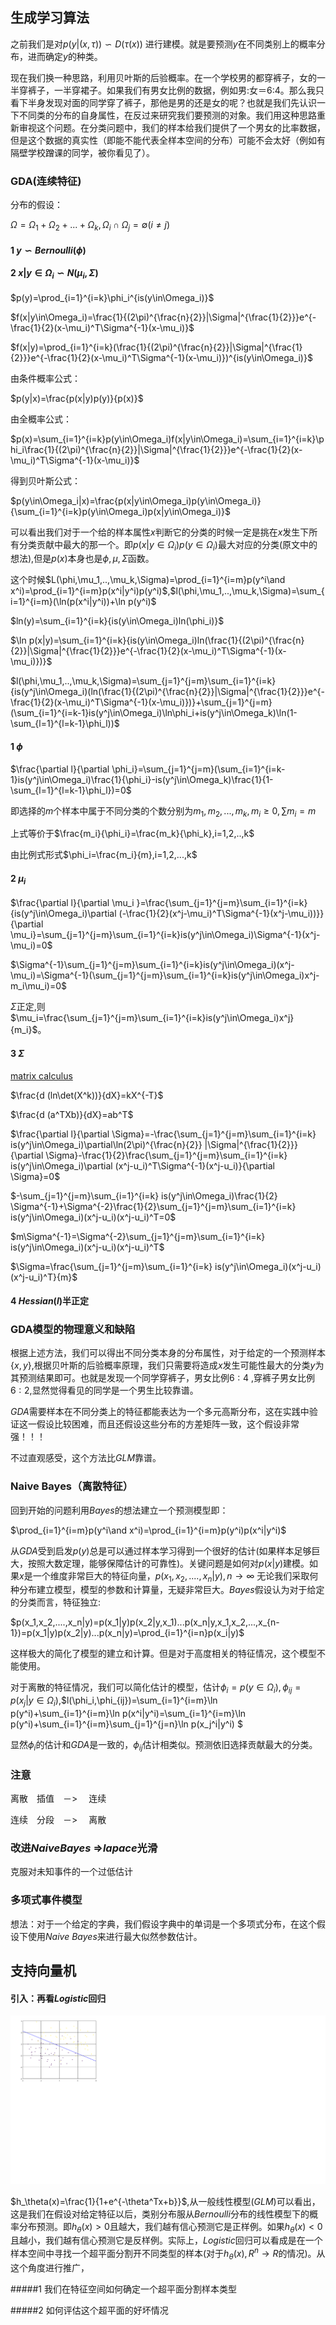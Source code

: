 ## 生成学习算法

之前我们是对$p(y|(x,\tau))\backsim D(\tau(x))$ 进行建模。就是要预测$y$在不同类别上的概率分布，进而确定$y$的种类。

现在我们换一种思路，利用贝叶斯的后验概率。在一个学校男的都穿裤子，女的一半穿裤子，一半穿裙子。如果我们有男女比例的数据，例如男:女＝6:4。那么我只看下半身发现对面的同学穿了裤子，那他是男的还是女的呢？也就是我们先认识一下不同类的分布的自身属性，在反过来研究我们要预测的对象。我们用这种思路重新审视这个问题。在分类问题中，我们的样本给我们提供了一个男女的比率数据，但是这个数据的真实性（即能不能代表全样本空间的分布）可能不会太好（例如有隔壁学校蹭课的同学，被你看见了）。

### GDA(连续特征)

分布的假设：

$\Omega=\Omega_1+\Omega_2+...+\Omega_k,\Omega_i\cap\Omega_j=\emptyset(i\ne j)$

#### 1 $y\backsim Bernoulli(\phi)$

#### 2 $x|y\in \Omega_i \backsim N(\mu_i,\Sigma)$ 

$p(y)=\prod_{i=1}^{i=k}\phi_i^{is(y\in\Omega_i)}$

$f(x|y\in\Omega_i)=\frac{1}{(2\pi)^{\frac{n}{2}}|\Sigma|^{\frac{1}{2}}}e^{-\frac{1}{2}(x-\mu_i)^T\Sigma^{-1}(x-\mu_i)}$

$f(x|y)=\prod_{i=1}^{i=k}(\frac{1}{(2\pi)^{\frac{n}{2}}|\Sigma|^{\frac{1}{2}}}e^{-\frac{1}{2}(x-\mu_i)^T\Sigma^{-1}(x-\mu_i)})^{is(y\in\Omega_i)}$

由条件概率公式：

$p(y|x)=\frac{p(x|y)p(y)}{p(x)}$

由全概率公式：

$p(x)=\sum_{i=1}^{i=k}p(y\in\Omega_i)f(x|y\in\Omega_i)=\sum_{i=1}^{i=k}\phi_i\frac{1}{(2\pi)^{\frac{n}{2}}|\Sigma|^{\frac{1}{2}}}e^{-\frac{1}{2}(x-\mu_i)^T\Sigma^{-1}(x-\mu_i)}$

得到贝叶斯公式：

$p(y\in\Omega_i|x)=\frac{p(x|y\in\Omega_i)p(y\in\Omega_i)}{\sum_{i=1}^{i=k}p(y\in\Omega_i)p(x|y\in\Omega_i)}$

可以看出我们对于一个给的样本属性$x$判断它的分类的时候一定是挑在$x$发生下所有分类贡献中最大的那一个。即$p(x|y\in\Omega_i)p(y\in\Omega_i)$最大对应的分类(原文中的想法),但是$p(x)$本身也是$\phi,\mu,\Sigma$函数。

这个时候$L(\phi,\mu_1,..,\mu_k,\Sigma)=\prod_{i=1}^{i=m}p(y^i\and x^i)=\prod_{i=1}^{i=m}p(x^i|y^i)p(y^i)$,$l(\phi,\mu_1,..,\mu_k,\Sigma)=\sum_{i=1}^{i=m}(\ln(p(x^i|y^i))+\ln p(y^i)$

$ln(y)=\sum_{i=1}^{i=k}{is(y\in\Omega_i)ln(\phi_i)}$

$\ln p(x|y)=\sum_{i=1}^{i=k}{is(y\in\Omega_i)ln(\frac{1}{(2\pi)^{\frac{n}{2}}|\Sigma|^{\frac{1}{2}}}e^{-\frac{1}{2}(x-\mu_i)^T\Sigma^{-1}(x-\mu_i)})}$

$l(\phi,\mu_1,..,\mu_k,\Sigma)=\sum_{j=1}^{j=m}\sum_{i=1}^{i=k}{is(y^j\in\Omega_i)(ln(\frac{1}{(2\pi)^{\frac{n}{2}}|\Sigma|^{\frac{1}{2}}}e^{-\frac{1}{2}(x-\mu_i)^T\Sigma^{-1}(x-\mu_i)})}+\sum_{j=1}^{j=m}(\sum_{i=1}^{i=k-1}is(y^j\in\Omega_i)\ln\phi_i+is(y^j\in\Omega_k)\ln(1-\sum_{l=1}^{l=k-1}\phi_l))$

#### 1  $\phi$

$\frac{\partial l}{\partial \phi_i}=\sum_{j=1}^{j=m}(\sum_{i=1}^{i=k-1}is(y^j\in\Omega_i)\frac{1}{\phi_i}-is(y^j\in\Omega_k)\frac{1}{1-\sum_{l=1}^{l=k-1}\phi_l})=0$

即选择的$m$个样本中属于不同分类的个数分别为$m_1,m_2,...,m_k,m_i\ge0, \sum m_i=m$

上式等价于$\frac{m_i}{\phi_i}=\frac{m_k}{\phi_k},i=1,2,..,k$

由比例式形式$\phi_i=\frac{m_i}{m},i=1,2,...,k$

#### 2 $\mu_i$

$\frac{\partial l}{\partial \mu_i }=\frac{\sum_{j=1}^{j=m}\sum_{i=1}^{i=k}{is(y^j\in\Omega_i)\partial (-\frac{1}{2}(x^j-\mu_i)^T\Sigma^{-1}(x^j-\mu_i))}}{\partial \mu_i}=\sum_{j=1}^{j=m}\sum_{i=1}^{i=k}is(y^j\in\Omega_i)\Sigma^{-1}(x^j-\mu_i)=0$

$\Sigma^{-1}\sum_{j=1}^{j=m}\sum_{i=1}^{i=k}is(y^j\in\Omega_i)(x^j-\mu_i)=\Sigma^{-1}(\sum_{j=1}^{j=m}\sum_{i=1}^{i=k}is(y^j\in\Omega_i)x^j-m_i\mu_i)=0$

$\Sigma$正定,则$\mu_i=\frac{\sum_{j=1}^{j=m}\sum_{i=1}^{i=k}is(y^j\in\Omega_i)x^j}{m_i}$。

#### 3 $\Sigma$

[matrix calculus](http://www.psi.toronto.edu/matrix/calculus.html)

$\frac{d (ln\det(X^k))}{dX}=kX^{-T}$

$\frac{d (a^TXb)}{dX}=ab^T$

$\frac{\partial l}{\partial \Sigma}=-\frac{\sum_{j=1}^{j=m}\sum_{i=1}^{i=k} is(y^j\in\Omega_i)\partial\ln(2\pi)^{\frac{n}{2}} |\Sigma|^{\frac{1}{2}}}{\partial \Sigma}-\frac{1}{2}\frac{\sum_{j=1}^{j=m}\sum_{i=1}^{i=k} is(y^j\in\Omega_i)\partial (x^j-u_i)^T\Sigma^{-1}(x^j-u_i)}{\partial \Sigma}=0$

$-\sum_{j=1}^{j=m}\sum_{i=1}^{i=k} is(y^j\in\Omega_i)\frac{1}{2}  \Sigma^{-1}+\Sigma^{-2}\frac{1}{2}\sum_{j=1}^{j=m}\sum_{i=1}^{i=k} is(y^j\in\Omega_i)(x^j-u_i)(x^j-u_i)^T=0$

$m\Sigma^{-1}=\Sigma^{-2}\sum_{j=1}^{j=m}\sum_{i=1}^{i=k} is(y^j\in\Omega_i)(x^j-u_i)(x^j-u_i)^T$

$\Sigma=\frac{\sum_{j=1}^{j=m}\sum_{i=1}^{i=k} is(y^j\in\Omega_i)(x^j-u_i)(x^j-u_i)^T}{m}$

#### 4 $Hessian(l)$半正定

### GDA模型的物理意义和缺陷

根据上述方法，我们可以得出不同分类本身的分布属性，对于给定的一个预测样本$\{x,y\}$,根据贝叶斯的后验概率原理，我们只需要将造成$x$发生可能性最大的分类$y$为其预测结果即可。也就是发现一个同学穿裤子，男女比例$6:4$ ,穿裤子男女比例$6:2$,显然觉得看见的同学是一个男生比较靠谱。

$GDA$需要样本在不同分类上的特征都能表达为一个多元高斯分布，这在实践中验证这一假设比较困难，而且还假设这些分布的方差矩阵一致，这个假设非常强！！！

不过直观感受，这个方法比$GLM$靠谱。



### Naive Bayes（离散特征）

回到开始的问题利用$Bayes$的想法建立一个预测模型即：

$\prod_{i=1}^{i=m}p(y^i\and x^i)=\prod_{i=1}^{i=m}p(y^i)p(x^i|y^i)$

从$GDA$受到启发$p(y)$总是可以通过样本学习得到一个很好的估计(如果样本足够巨大，按照大数定理，能够保障估计的可靠性)。关键问题是如何对$p(x|y)$建模。如果$x$是一个维度非常巨大的特征向量，$p(x_1,x_2,....,x_n|y),n \to \infty$ 无论我们采取何种分布建立模型，模型的参数和计算量，无疑非常巨大。$Bayes$假设认为对于给定的分类而言，特征独立:

$p(x_1,x_2,....,x_n|y)=p(x_1|y)p(x_2|y,x_1)...p(x_n|y,x_1,x_2,...,x_{n-1})=p(x_1|y)p(x_2|y)...p(x_n|y)=\prod_{i=1}^{i=n}p(x_i|y)$

这样极大的简化了模型的建立和计算。但是对于高度相关的特征情况，这个模型不能使用。

对于离散的特征情况，我们可以简化估计的模型，估计$\phi_i=p(y\in\Omega_i),\phi_{ij}=p(x_j|y\in\Omega_i)$,$l(\phi_i,\phi_{ij})=\sum_{i=1}^{i=m}\ln p(y^i)+\sum_{i=1}^{i=m}\ln p(x^i|y^i)=\sum_{i=1}^{i=m}\ln p(y^i)+\sum_{i=1}^{i=m}\sum_{j=1}^{j=n}\ln p(x_j^i|y^i) $

显然$\phi_i$的估计和$GDA$是一致的，$\phi_{ij}$估计相类似。预测依旧选择贡献最大的分类。

### 注意

离散　插值　－> 　连续

连续　分段　－>　 离散

### 改进$Naive Bayes$ =>$lapace$光滑

克服对未知事件的一个过低估计

### 多项式事件模型

想法：对于一个给定的字典，我们假设字典中的单词是一个多项式分布，在这个假设下使用$Naive\  Bayes$来进行最大似然参数估计。

## 支持向量机

#### 引入：再看$Logistic$回归

![$Logistic$](../ex02/cs229_1c.png)

$h_\theta(x)=\frac{1}{1+e^{-\theta^Tx+b}}$,从一般线性模型($GLM$)可以看出，这是我们在假设对给定特征以后，类别分布服从$Bernoulli$分布的线性模型下的概率分布预测。即$h_\theta(x)>0$且越大，我们越有信心预测它是正样例。如果$h_\theta(x)<0$且越小，我们越有信心预测它是反样例。实际上，$Logistic$回归可以看成是在一个样本空间中寻找一个超平面分割开不同类型的样本(对于$h_\theta(x),R^n\to R$的情况)。从这个角度进行推广，

#####1 我们在特征空间如何确定一个超平面分割样本类型

#####2 如何评估这个超平面的好坏情况

